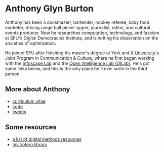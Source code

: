 <link rel="stylesheet" type="text/css" href="style.css"/>

# Anthony Glyn Burton
Anthony has been a dockmaster, bartender, hockey
referee, baby food marketer, driving range ball picker-upper,
journalist, editor, and cultural events producer. Now he researches computation, technology, and fascism at SFU's Digital Democracies Institute, and is writing his dissertation on the anxieties of optimization. 

He joined
SFU after finishing his master's degree at York and
[X University](https://yellowheadinstitute.org/2021/05/11/welcome-to-x-university-an-open-letter-to-the-community-from-indigenous-students/)'s Joint Program in Communication & Culture, where he
first began working with the [Infoscape Lab](https://infoscapelab.ca/) and the [Open Intelligence Lab (OILab)](https://oilab.eu/). He's got some links below, and this is the only place he'll ever write in the third person. 

## More about Anthony
-   [curriculum vitae](cv.html)
-   [code](https://www.gitlab.com/anthbrtn/)
-   [tweets](https://www.twitter.com/anthbrtn/)

## Some resources
-   [a list of digital methods resources](digital-methods.html)
-   [my zotero library](https://www.zotero.org/anthbrtn/library/)
